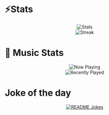 # ⚡Stats
<p align=center>
<img src="https://github-readme-stats.vercel.app/api?username=XI1411-AnkurSaxena&count_private=true&theme=dark" alt="Stats">
<br>
<img src="https://github-readme-streak-stats.herokuapp.com/?user=XI1411-AnkurSaxena&theme=default&theme=dark" alt="Streak">
<br>
</p>

# 🎵 Music Stats
<p align=center>
<img src="https://spotify-github-profile.vercel.app/api/view?uid=ff9d025a66634b61b155a8304268f8b3&cover_image=true&theme=default" alt="Now Playing"> 
<br>
<img src="https://spotify-recently-played-readme.vercel.app/api?user=ankurrrsaxenaaa&width=1000&unique=true" alt="Recently Played"> 
<br>
</p>

# Joke of the day

<p align=center>
<a href="https://readme-jokes.vercel.app"><img align="center" src="https://readme-jokes.vercel.app/api" alt="README Jokes"></a>
</p>
<!--
**XI1411-AnkurSaxena/XI1411-AnkurSaxena** is a ✨ _special_ ✨ repository because its `README.md` (this file) appears on your GitHub profile.

Here are some ideas to get you started:

- 🔭 I’m currently working on ...
- 🌱 I’m currently learning ...
- 👯 I’m looking to collaborate on ...
- 🤔 I’m looking for help with ...
- 💬 Ask me about ...
- 📫 How to reach me: ...
- 😄 Pronouns: ...
-  Fun fact: ...
-->
